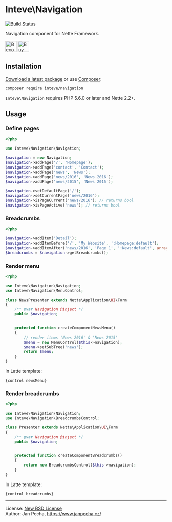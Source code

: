 
# Inteve\Navigation

[![Build Status](https://travis-ci.org/inteve/navigation.svg?branch=master)](https://travis-ci.org/inteve/navigation)

Navigation component for Nette Framework.

<a href="https://www.patreon.com/bePatron?u=9680759"><img src="https://c5.patreon.com/external/logo/become_a_patron_button.png" alt="Become a Patron!" height="35"></a>
<a href="https://www.paypal.me/janpecha/1eur"><img src="https://buymecoffee.intm.org/img/button-paypal-white.png" alt="Buy me a coffee" height="35"></a>


## Installation

[Download a latest package](https://github.com/inteve/navigation/releases) or use [Composer](http://getcomposer.org/):

```
composer require inteve/navigation
```

`Inteve\Navigation` requires PHP 5.6.0 or later and Nette 2.2+.


## Usage

### Define pages

``` php
<?php

use Inteve\Navigation\Navigation;

$navigation = new Navigation;
$navigation->addPage('/', 'Homepage');
$navigation->addPage('contact', 'Contact');
$navigation->addPage('news', 'News');
$navigation->addPage('news/2016', 'News 2016');
$navigation->addPage('news/2015', 'News 2015');

$navigation->setDefaultPage('/');
$navigation->setCurrentPage('news/2016');
$navigation->isPageCurrent('news/2016'); // returns bool
$navigation->isPageActive('news'); // returns bool
```

### Breadcrumbs

``` php
<?php

$navigation->addItem('Detail');
$navigation->addItemBefore('/', 'My Website', ':Homepage:default');
$navigation->addItemAfter('news/2016', 'Page 1', ':News:default', array('page' => 1));
$breadcrumbs = $navigation->getBreadcrumbs();
```


### Render menu

``` php
<?php

use Inteve\Navigation\Navigation;
use Inteve\Navigation\MenuControl;

class NewsPresenter extends Nette\Application\UI\Form
{
	/** @var Navigation @inject */
	public $navigation;


	protected function createComponentNewsMenu()
	{
		// render items 'News 2016' & 'News 2015'
		$menu = new MenuControl($this->navigation);
		$menu->setSubTree('news');
		return $menu;
	}
}
```

In Latte template:

```latte
{control newsMenu}
```


### Render breadcrumbs

``` php
<?php

use Inteve\Navigation\Navigation;
use Inteve\Navigation\BreadcrumbsControl;

class Presenter extends Nette\Application\UI\Form
{
	/** @var Navigation @inject */
	public $navigation;


	protected function createComponentBreadcrumbs()
	{
		return new BreadcrumbsControl($this->navigation);
	}
}
```

In Latte template:

```latte
{control breadcrumbs}
```

------------------------------

License: [New BSD License](license.md)
<br>Author: Jan Pecha, https://www.janpecha.cz/
